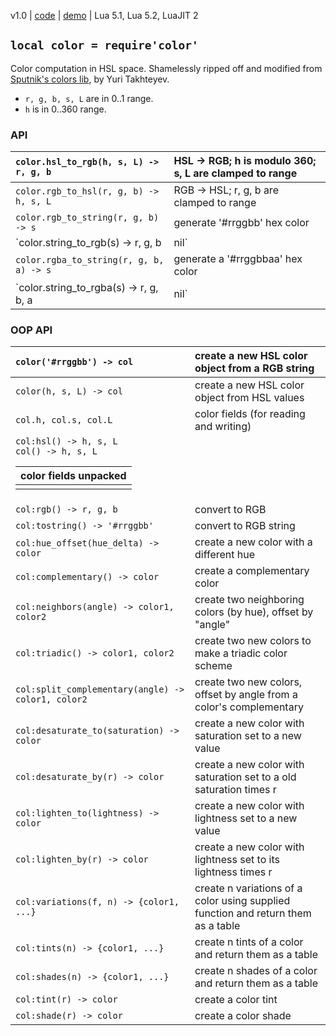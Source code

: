 v1.0 | [code](http://code.google.com/p/lua-files/source/browse/color.lua) | [demo](http://code.google.com/p/lua-files/source/browse/color_demo.lua) | Lua 5.1, Lua 5.2, LuaJIT 2

## `local color = require'color'` ##

Color computation in HSL space. Shamelessly ripped off and modified from [Sputnik's colors lib](http://sputnik.freewisdom.org/lib/colors/), by Yuri Takhteyev.

  * `r, g, b, s, L` are in 0..1 range.
  * `h` is in 0..360 range.

### API ###

| `color.hsl_to_rgb(h, s, L) -> r, g, b` | HSL -> RGB; h is modulo 360; s, L are clamped to range |
|:---------------------------------------|:-------------------------------------------------------|
| `color.rgb_to_hsl(r, g, b) -> h, s, L` | RGB -> HSL; r, g, b are clamped to range               |
| `color.rgb_to_string(r, g, b) -> s`    | generate '#rrggbb' hex color                           |
| `color.string_to_rgb(s) -> r, g, b | nil` | parse a '#rrggbb' hex color                            |
| `color.rgba_to_string(r, g, b, a) -> s` | generate a '#rrggbbaa' hex color                       |
| `color.string_to_rgba(s) -> r, g, b, a | nil` | parse a '#rrggbbaa' hex color (the 'aa' part is optional) |

### OOP API ###

| `color('#rrggbb') -> col` | create a new HSL color object from a RGB string |
|:--------------------------|:------------------------------------------------|
| `color(h, s, L) -> col`   | create a new HSL color object from HSL values   |
| `col.h, col.s, col.L`     | color fields (for reading and writing)          |
| `col:hsl() -> h, s, L` <br> <code>col() -&gt; h, s, L</code> <table><thead><th> color fields unpacked                           </th></thead><tbody>
<tr><td> <code>col:rgb() -&gt; r, g, b</code> </td><td> convert to RGB                                  </td></tr>
<tr><td> <code>col:tostring() -&gt; '#rrggbb'</code> </td><td> convert to RGB string                           </td></tr>
<tr><td> <code>col:hue_offset(hue_delta) -&gt; color</code> </td><td> create a new color with a different hue         </td></tr>
<tr><td> <code>col:complementary() -&gt; color</code> </td><td> create a complementary color                    </td></tr>
<tr><td> <code>col:neighbors(angle) -&gt; color1, color2</code> </td><td> create two neighboring colors (by hue), offset by "angle" </td></tr>
<tr><td> <code>col:triadic() -&gt; color1, color2</code> </td><td> create two new colors to make a triadic color scheme </td></tr>
<tr><td> <code>col:split_complementary(angle) -&gt; color1, color2</code> </td><td> create two new colors, offset by angle from a color's complementary </td></tr>
<tr><td> <code>col:desaturate_to(saturation) -&gt; color</code> </td><td> create a new color with saturation set to a new value </td></tr>
<tr><td> <code>col:desaturate_by(r) -&gt; color</code> </td><td> create a new color with saturation set to a old saturation times r </td></tr>
<tr><td> <code>col:lighten_to(lightness) -&gt; color</code> </td><td> create a new color with lightness set to a new value </td></tr>
<tr><td> <code>col:lighten_by(r) -&gt; color</code> </td><td> create a new color with lightness set to its lightness times r </td></tr>
<tr><td> <code>col:variations(f, n) -&gt; {color1, ...}</code> </td><td> create n variations of a color using supplied function and return them as a table </td></tr>
<tr><td> <code>col:tints(n) -&gt; {color1, ...}</code> </td><td> create n tints of a color and return them as a table </td></tr>
<tr><td> <code>col:shades(n) -&gt; {color1, ...}</code> </td><td> create n shades of a color and return them as a table </td></tr>
<tr><td> <code>col:tint(r) -&gt; color</code> </td><td> create a color tint                             </td></tr>
<tr><td> <code>col:shade(r) -&gt; color</code> </td><td> create a color shade                            </td></tr>